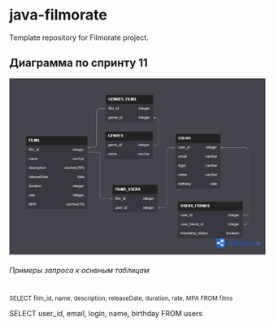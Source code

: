 # java-filmorate
Template repository for Filmorate project.

## Диаграмма по спринту 11


![diagram](/diagram.png)

###### Примеры запроса к оснвным таблицам
<sub>SELECT 
      film_id,
      name,
      description,
      releaseDate,
      duration,
      rate,
      MPA
FROM films</sub>

SELECT 
      user_id,
      email,
      login,
      name,
      birthday
FROM users
